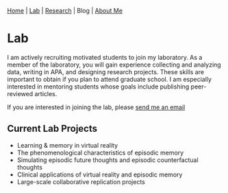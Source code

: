 [Home](https://jaredbranch.github.io/) | [Lab](https://jaredbranch.github.io/lab) | [Research](https://jaredbranch.github.io/research) | Blog |  [About Me](https://jaredbranch.github.io/aboutme)
# Lab

I am actively recruiting motivated students to join my laboratory. As a member of the laboratory, you will gain experience collecting and analyzing data, writing in APA, and designing research projects. These skills are important to obtain if you plan to attend graduate school. I am especially interested in mentoring students whose goals include publishing peer-reviewed articles.

If you are interested in joining the lab, please [send me an email](mailto:Jared.Branch@Avila.edu)

## Current Lab Projects
* Learning & memory in virtual reality
* The phenomenological characteristics of episodic memory
* Simulating episodic future thoughts and episodic counterfactual thoughts
* Clinical applications of virtual reality and episodic memory
* Large-scale collaborative replication projects

